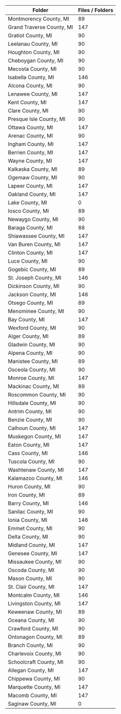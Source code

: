 | Folder                    |   Files / Folders |
|---------------------------|-------------------|
| Montmorency County, MI    |                89 |
| Grand Traverse County, MI |               147 |
| Gratiot County, MI        |                90 |
| Leelanau County, MI       |                90 |
| Houghton County, MI       |                90 |
| Cheboygan County, MI      |                90 |
| Mecosta County, MI        |                90 |
| Isabella County, MI       |               146 |
| Alcona County, MI         |                90 |
| Lenawee County, MI        |               147 |
| Kent County, MI           |               147 |
| Clare County, MI          |                90 |
| Presque Isle County, MI   |                90 |
| Ottawa County, MI         |               147 |
| Arenac County, MI         |                90 |
| Ingham County, MI         |               147 |
| Berrien County, MI        |               147 |
| Wayne County, MI          |               147 |
| Kalkaska County, MI       |                89 |
| Ogemaw County, MI         |                90 |
| Lapeer County, MI         |               147 |
| Oakland County, MI        |               147 |
| Lake County, MI           |                 0 |
| Iosco County, MI          |                89 |
| Newaygo County, MI        |                90 |
| Baraga County, MI         |                88 |
| Shiawassee County, MI     |               147 |
| Van Buren County, MI      |               147 |
| Clinton County, MI        |               147 |
| Luce County, MI           |                90 |
| Gogebic County, MI        |                89 |
| St. Joseph County, MI     |               146 |
| Dickinson County, MI      |                90 |
| Jackson County, MI        |               146 |
| Otsego County, MI         |                89 |
| Menominee County, MI      |                90 |
| Bay County, MI            |               147 |
| Wexford County, MI        |                90 |
| Alger County, MI          |                89 |
| Gladwin County, MI        |                90 |
| Alpena County, MI         |                90 |
| Manistee County, MI       |                89 |
| Osceola County, MI        |                90 |
| Monroe County, MI         |               147 |
| Mackinac County, MI       |                89 |
| Roscommon County, MI      |                90 |
| Hillsdale County, MI      |                90 |
| Antrim County, MI         |                90 |
| Benzie County, MI         |                90 |
| Calhoun County, MI        |               147 |
| Muskegon County, MI       |               147 |
| Eaton County, MI          |               147 |
| Cass County, MI           |               146 |
| Tuscola County, MI        |                90 |
| Washtenaw County, MI      |               147 |
| Kalamazoo County, MI      |               146 |
| Huron County, MI          |                90 |
| Iron County, MI           |                89 |
| Barry County, MI          |               146 |
| Sanilac County, MI        |                90 |
| Ionia County, MI          |               146 |
| Emmet County, MI          |                90 |
| Delta County, MI          |                90 |
| Midland County, MI        |               147 |
| Genesee County, MI        |               147 |
| Missaukee County, MI      |                90 |
| Oscoda County, MI         |                90 |
| Mason County, MI          |                90 |
| St. Clair County, MI      |               147 |
| Montcalm County, MI       |               146 |
| Livingston County, MI     |               147 |
| Keweenaw County, MI       |                89 |
| Oceana County, MI         |                90 |
| Crawford County, MI       |                90 |
| Ontonagon County, MI      |                89 |
| Branch County, MI         |                90 |
| Charlevoix County, MI     |                90 |
| Schoolcraft County, MI    |                90 |
| Allegan County, MI        |               147 |
| Chippewa County, MI       |                90 |
| Marquette County, MI      |               147 |
| Macomb County, MI         |               147 |
| Saginaw County, MI        |                 0 |
